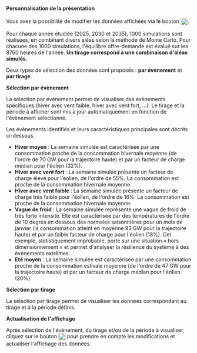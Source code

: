 #### Personnalisation de la présentation <a id="persoPresentation_chroniques"></a>

Vous avez la possibilité de modifier les données affichées via le bouton <img src="img/bouton_reglages.png" width="20" style="vertical-align:top"/>.

Pour chaque année étudiée (2025, 2030 et 2035), 1000 simulations sont réalisées, en combinant divers aléas selon la méthode de Monte Carlo. Pour chacune des 1000 simulations, l'équilibre offre-demande est évalué sur les 8760 heures de l'année. **Un tirage correspond à une combinaison d'aléas simulés.** 

Deux types de sélection des données sont proposés : **par évènement** et **par tirage**.

**Sélection par évènement**

La sélection par évènement permet de visualiser des évènements spécifiques (hiver avec vent faible, hiver avec  vent fort, ...). Le tirage et la période à afficher sont mis à jour automatiquement en fonction de l'évènement sélectionné.

Les évènements identifiés et leurs caractéristiques principales sont décrits ci-dessous.

- **Hiver moyen** : La semaine simulée est caractérisée par une consommation proche de la consommation hivernale moyenne (de l'ordre de 70 GW pour la trajectoire haute) et par un facteur de charge médian pour l'éolien (32%).
- **Hiver avec vent fort** : La semaine simulée présente un facteur de charge élevé pour l'éolien, de l'ordre de 55%. La consommation est proche de la consommation hivernale moyenne.
- **Hiver avec vent faible** : La semaine simulée présente un facteur de charge très faible pour l'éolien, de l'ordre de 16%. La consommation est proche de la consommation hivernale moyenne.
- **Vague de froid** : La semaine simulée représente une vague de froid de très forte intensité. Elle est caractérisée par des températures de l'ordre de 10 degrés en dessous des normales saisonnières pour un mois de janvier (la consommation atteint en moyenne 93 GW pour la trajectoire haute) et par un faible facteur de charge pour l'éolien (18%). 
Cet exemple, statistiquement improbable, porte sur une situation « hors dimensionnement » et permet d'analyser la résilience du système à des événements extrêmes.
- **Eté moyen** : La semaine simulée est caractérisée par une consommation proche de la consommation estivale moyenne (de l'ordre de 47 GW pour la trajectoire haute) et par un facteur de charge médian pour l'éolien (20%).

**Sélection par tirage**

La sélection par tirage permet de visualiser les données correspondant au tirage et à la période définis.

**Actualisation de l'affichage**

Après sélection de l'évènement, du tirage et/ou de la période à visualiser, cliquez sur le bouton <img src="img/bouton_actualisation.png" width="20" style="vertical-align:top"/> pour prendre en compte les modifications et actualiser l'affichage des données.
